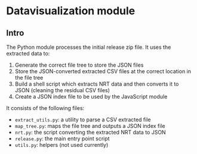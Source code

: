 # Datavisualization module

## Intro

The Python module processes the initial release zip file. It uses the extracted data to:

1. Generate the correct file tree to store the JSON files
2. Store the JSON-converted extracted CSV files at the correct location in the file tree 
3. Build a shell script which extracts NRT data and then converts it to JSON (cleaning the residual CSV files)
4. Create a JSON index file to be used by the JavaScript module

It consists of the following files:

* `extract_utils.py`: a utility to parse a CSV extracted file
* `map_tree.py`: maps the file tree and outputs a JSON index file
* `nrt.py`: the script converting the extracted NRT data to JSON
* `release.py`: the main entry point script
* `utils.py`: helpers (not used currently)